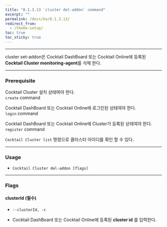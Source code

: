 ```yaml
---
title: "8.1.3.13 `cluster del-addon` command"
excerpt: ""
permalink: /docs/ko/8.1.3.13/
redirect_from:
  - /theme-setup/
toc: true
toc_sticky: true
---
```


---
cluster set-addon은 Cocktail DashBoard 또는 Cocktail Online에 등록된 **Cocktail Cluster monitoring-agent**를 삭제 한다. 

---

### Prerequisite
Cocktail Cluster 설치 상태여야 한다.  
`create` command 

Cocktail DashBoard 또는 Cocktail Online에 로그인된 상태여야 한다.  
`login` command 

Cocktail DashBoard 또는 Cocktail Online에 Cluster가 등록된 상태여야 한다.  
`register` command 

`Cocktail Cluster list` 명령으로 클러스터 아이디를 확인 할 수 있다.

----
### Usage

* `Cocktail Cluster del-addon [flags]`

----
### Flags

#### clusterId (필수)

* `--clusterId, -c`

* Cocktail DashBoard 또는 Cocktail Online에 등록된 **cluster id** 를 입력한다.
